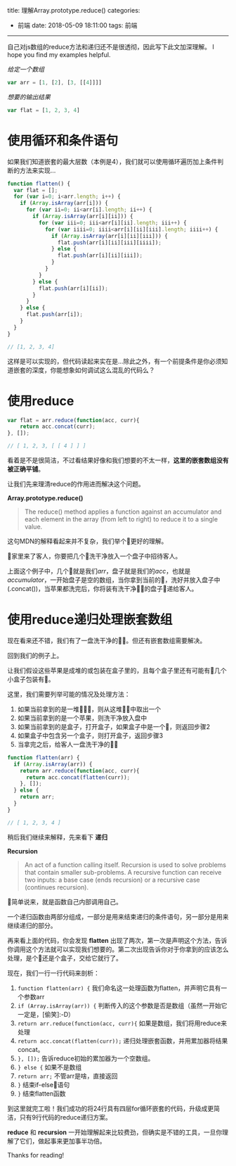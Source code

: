 title: 理解Array.prototype.reduce()
categories:
  - 前端
date: 2018-05-09 18:11:00
tags: 前端
---

自己对js数组的reduce方法和递归还不是很透彻，因此写下此文加深理解。
I hope you find my examples helpful.

*给定一个数组*

```js
var arr = [1, [2], [3, [[4]]]]
```

*想要的输出结果*

```js
var flat = [1, 2, 3, 4]
```

# 使用循环和条件语句

如果我们知道嵌套的最大层数（本例是4），我们就可以使用循环遍历加上条件判断的方法来实现...

```js
function flatten() {
  var flat = [];
  for (var i=0; i<arr.length; i++) {
    if (Array.isArray(arr[i])) {
      for (var ii=0; ii<arr[i].length; ii++) {
        if (Array.isArray(arr[i][ii])) {
          for (var iii=0; iii<arr[i][ii].length; iii++) {
            for (var iiii=0; iiii<arr[i][ii][iii].length; iiii++) {
              if (Array.isArray(arr[i][ii][iii])) {
                flat.push(arr[i][ii][iii][iiii]);
              } else {
                flat.push(arr[i][ii][iii]);
              }
            }
          }
        } else {
          flat.push(arr[i][ii]);
        }
      }
    } else {
      flat.push(arr[i]);
    }
  }
}

// [1, 2, 3, 4]
```

这样是可以实现的，但代码读起来实在是...除此之外，有一个前提条件是你必须知道嵌套的深度，你能想象如何调试这么混乱的代码么？

# 使用reduce

```js
var flat = arr.reduce(function(acc, curr){
    return acc.concat(curr);
}, []);

// [ 1, 2, 3, [ [ 4 ] ] ]
```

看着是不是很简洁，不过看结果好像和我们想要的不太一样，**这里的嵌套数组没有被正确平铺**。

让我们先来理清reduce的作用进而解决这个问题。

**Array.prototype.reduce()**

> The reduce() method applies a function against an accumulator and each element in the array (from left to right) to reduce it to a single value.

这句MDN的解释看起来并不复杂，我们举个🌰更好的理解。

家里来了客人，你要把几个🍎洗干净放入一个盘子中招待客人。

上面这个例子中，几个🍎就是我们*arr*，盘子就是我们的*acc*，也就是*accumulator*，一开始盘子是空的数组，当你拿到当前的🍎，洗好并放入盘子中 (.concat())，当苹果都洗完后，你将装有洗干净🍎的盘子递给客人。

# 使用reduce递归处理嵌套数组

现在看来还不错，我们有了一盘洗干净的🍎。但还有嵌套数组需要解决。

回到我们的例子上。

让我们假设这些苹果是成堆的或包装在盒子里的，且每个盒子里还有可能有几个小盒子包装有🍎。

这里，我们需要列举可能的情况及处理方法：

1. 如果当前拿到的是一堆🍎🍎🍎，则从这堆🍎中取出一个
2. 如果当前拿到的是一个苹果，则洗干净放入盘中
3. 如果当前拿到的是盒子，打开盒子，如果盒子中是一个🍎，则返回步骤2
4. 如果盒子中包含另一个盒子，则打开盒子，返回步骤3
5. 当拿完之后，给客人一盘洗干净的🍎

```js
function flatten(arr) {
  if (Array.isArray(arr)) {
    return arr.reduce(function(acc, curr){
      return acc.concat(flatten(curr));
    }, []);
  } else {
    return arr;
  }
}

// [ 1, 2, 3, 4 ]
```
稍后我们继续来解释，先来看下 **递归**

**Recursion**

> An act of a function calling itself. Recursion is used to solve problems that contain smaller sub-problems. A recursive function can receive two inputs: a base case (ends recursion) or a recursive case (continues recursion).

简单说来，就是函数自己内部调用自己。

一个递归函数由两部分组成，一部分是用来结束递归的条件语句，另一部分是用来继续递归的部分。

再来看上面的代码，你会发现 **flatten** 出现了两次，第一次是声明这个方法，告诉你调用这个方法就可以实现我们想要的。第二次出现告诉你对于你拿到的应该怎么处理，是个🍎还是个盒子，交给它就行了。

现在，我们一行一行代码来剖析：
1. `function flatten(arr) {` 我们命名这一处理函数为flatten，并声明它具有一个参数arr
2. `if (Array.isArray(arr)) {` 判断传入的这个参数是否是数组（虽然一开始它一定是，[偷笑]:-D）
3. `return arr.reduce(function(acc, curr){` 如果是数组，我们将用reduce来处理
4. `return acc.concat(flatten(curr));` 递归处理嵌套函数，并用累加器将结果concat。
5. `}, []);` 告诉reduce初始的累加器为一个空数组。
6. `} else {` 如果不是数组
7. `return arr;` 不管arr是啥，直接返回
8. `}` 结束if-else语句
9. `}` 结束flatten函数

到这里就完工啦！我们成功的将24行具有四层for循环嵌套的代码，升级成更简洁，只有9行代码的reduce递归方案。

**reduce** 和 **recursion** 一开始理解起来比较费劲，但确实是不错的工具，一旦你理解了它们，做起事来更加事半功倍。

Thanks for reading!